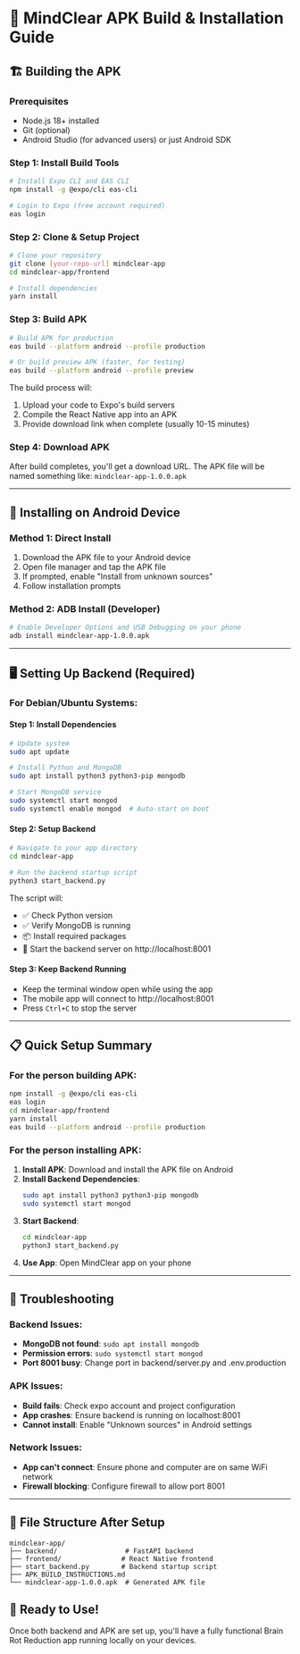 # 📱 MindClear APK Build & Installation Guide

## 🏗️ Building the APK

### Prerequisites
- Node.js 18+ installed
- Git (optional)
- Android Studio (for advanced users) or just Android SDK

### Step 1: Install Build Tools
```bash
# Install Expo CLI and EAS CLI
npm install -g @expo/cli eas-cli

# Login to Expo (free account required)
eas login
```

### Step 2: Clone & Setup Project
```bash
# Clone your repository
git clone [your-repo-url] mindclear-app
cd mindclear-app/frontend

# Install dependencies
yarn install
```

### Step 3: Build APK
```bash
# Build APK for production
eas build --platform android --profile production

# Or build preview APK (faster, for testing)
eas build --platform android --profile preview
```

The build process will:
1. Upload your code to Expo's build servers
2. Compile the React Native app into an APK
3. Provide download link when complete (usually 10-15 minutes)

### Step 4: Download APK
After build completes, you'll get a download URL. The APK file will be named something like:
`mindclear-app-1.0.0.apk`

---

## 📲 Installing on Android Device

### Method 1: Direct Install
1. Download the APK file to your Android device
2. Open file manager and tap the APK file
3. If prompted, enable "Install from unknown sources"
4. Follow installation prompts

### Method 2: ADB Install (Developer)
```bash
# Enable Developer Options and USB Debugging on your phone
adb install mindclear-app-1.0.0.apk
```

---

## 🖥️ Setting Up Backend (Required)

### For Debian/Ubuntu Systems:

#### Step 1: Install Dependencies
```bash
# Update system
sudo apt update

# Install Python and MongoDB
sudo apt install python3 python3-pip mongodb

# Start MongoDB service
sudo systemctl start mongod
sudo systemctl enable mongod  # Auto-start on boot
```

#### Step 2: Setup Backend
```bash
# Navigate to your app directory
cd mindclear-app

# Run the backend startup script
python3 start_backend.py
```

The script will:
- ✅ Check Python version
- ✅ Verify MongoDB is running  
- 📦 Install required packages
- 🚀 Start the backend server on http://localhost:8001

#### Step 3: Keep Backend Running
- Keep the terminal window open while using the app
- The mobile app will connect to http://localhost:8001
- Press `Ctrl+C` to stop the server

---

## 📋 Quick Setup Summary

### For the person building APK:
```bash
npm install -g @expo/cli eas-cli
eas login
cd mindclear-app/frontend
yarn install
eas build --platform android --profile production
```

### For the person installing APK:
1. **Install APK**: Download and install the APK file on Android
2. **Install Backend Dependencies**: 
   ```bash
   sudo apt install python3 python3-pip mongodb
   sudo systemctl start mongod
   ```
3. **Start Backend**: 
   ```bash
   cd mindclear-app
   python3 start_backend.py
   ```
4. **Use App**: Open MindClear app on your phone

---

## 🔧 Troubleshooting

### Backend Issues:
- **MongoDB not found**: `sudo apt install mongodb`
- **Permission errors**: `sudo systemctl start mongod`
- **Port 8001 busy**: Change port in backend/server.py and .env.production

### APK Issues:
- **Build fails**: Check expo account and project configuration
- **App crashes**: Ensure backend is running on localhost:8001
- **Cannot install**: Enable "Unknown sources" in Android settings

### Network Issues:
- **App can't connect**: Ensure phone and computer are on same WiFi network
- **Firewall blocking**: Configure firewall to allow port 8001

---

## 📁 File Structure After Setup
```
mindclear-app/
├── backend/                 # FastAPI backend
├── frontend/               # React Native frontend  
├── start_backend.py        # Backend startup script
├── APK_BUILD_INSTRUCTIONS.md
└── mindclear-app-1.0.0.apk  # Generated APK file
```

## 🚀 Ready to Use!
Once both backend and APK are set up, you'll have a fully functional Brain Rot Reduction app running locally on your devices.